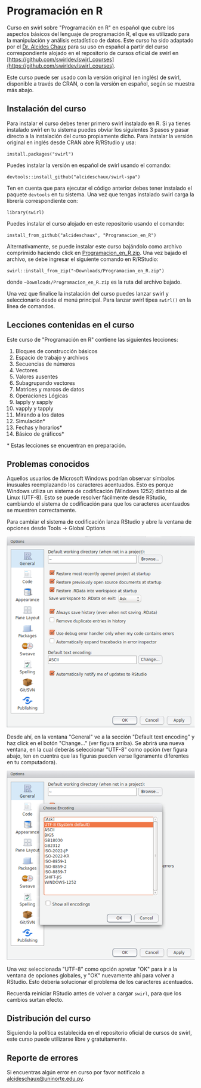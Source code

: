 # Programación en R
Curso en swirl sobre "Programación en R" en español que cubre los aspectos básicos del lenguaje de programación R, el que es utilizado para la manipulación y análisis estadístico de datos. Este curso ha sido adaptado por el [Dr. Alcides Chaux](https://github.com/alcideschaux) para su uso en español a partir del curso correspondiente alojado en el repositorio de cursos oficial de swirl en [https://github.com/swirldev/swirl_courses](https://github.com/swirldev/swirl_courses).

Este curso puede ser usado con la versión original (en inglés) de swirl, disponible a través de CRAN, o con la versión en español, según se muestra más abajo.

## Instalación del curso
Para instalar el curso debes tener primero swirl instalado en R. Si ya tienes instalado swirl en tu sistema puedes obviar los siguientes 3 pasos y pasar directo a la instalación del curso propiamente dicho. Para instalar la versión original en inglés desde CRAN abre R/RStudio y usa:

```
install.packages("swirl")
```

Puedes instalar la versión en español de swirl usando el comando:

```
devtools::install_github("alcideschaux/swirl-spa")
```

Ten en cuenta que para ejecutar el código anterior debes tener instalado el paquete `devtools` en tu sistema. Una vez que tengas instalado swirl carga la librería correspondiente con:

```
library(swirl)
```

Puedes instalar el curso alojado en este repositorio usando el comando:

```
install_from_github("alcideschaux", "Programacion_en_R")
```

Alternativamente, se puede instalar este curso bajándolo como archivo comprimido haciendo click en [Programacion_en_R.zip](https://github.com/alcideschaux/Programacion_en_R/blob/master/Programacion_en_R.zip). Una vez bajado el archivo, se debe ingresar el siguiente comando en R/RStudio:

```
swirl::install_from_zip("~Downloads/Programacion_en_R.zip")
```

donde `~Downloads/Programacion_en_R.zip` es la ruta del archivo bajado.

Una vez que finalice la instalación del curso puedes lanzar swirl y seleccionarlo desde el menú principal. Para lanzar swirl tipea `swirl()` en la linea de comandos.

## Lecciones contenidas en el curso
Este curso de "Programación en R" contiene las siguientes lecciones:

1. Bloques de construcción básicos
2. Espacio de trabajo y archivos
3. Secuencias de números
4. Vectores
5. Valores ausentes
6. Subagrupando vectores
7. Matrices y marcos de datos
8. Operaciones Lógicas
9. lapply y sapply
10. vapply y tapply
11. Mirando a los datos
12. Simulación*
13. Fechas y horarios*
14. Básico de gráficos*

\* Estas lecciones se encuentran en preparación.

## Problemas conocidos
Aquellos usuarios de Microsoft Windows podrían observar símbolos inusuales reemplazando los caracteres acentuados. Esto es porque Windows utiliza un sistema de codificación (Windows 1252) distinto al de Linux (UTF-8). Esto se puede resolver fácilmente desde RStudio, cambiando el sistema de codificación para que los caracteres acentuados se muestren correctamente.

Para cambiar el sistema de codificación lanza RStudio y abre la ventana de opciones desde Tools -> Global Options

![Figura 1](UTF-8_1.png)

Desde ahí, en la ventana "General" ve a la sección "Default text encoding" y haz click en el botón "Change..." (ver figura arriba). Se abrirá una nueva ventana, en la cual deberás seleccionar "UTF-8" como opción (ver figura abajo, ten en cuentra que las figuras pueden verse ligeramente diferentes en tu computadora).

![Figura 2](UTF-8_2.png)

Una vez seleccionada "UTF-8" como opción apretar "OK" para ir a la ventana de opciones globales, y "OK" nuevamente ahí para volver a RStudio. Esto debería solucionar el problema de los caracteres acentuados.

Recuerda reiniciar RStudio antes de volver a cargar `swirl`, para que los cambios surtan efecto.

## Distribución del curso
Siguiendo la política establecida en el repositorio oficial de cursos de swirl, este curso puede utilizarse libre y gratuitamente.

## Reporte de errores
Si encuentras algún error en curso por favor notificalo a [alcideschaux@uninorte.edu.py](mailto:alcideschaux@uninorte.edu.py).